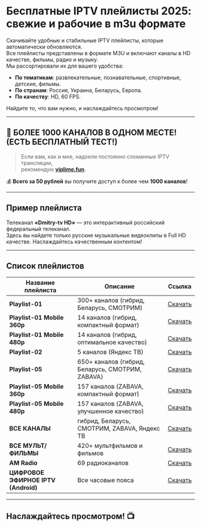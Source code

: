 # Бесплатные IPTV плейлисты 2025: свежие и рабочие в m3u формате

Скачивайте удобные и стабильные IPTV плейлисты, которые автоматически обновляются.  
Все плейлисты представлены в формате M3U и включают каналы в HD качестве, фильмы, радио и музыку.  
Мы рассортировали их для вашего удобства:  

- **По тематикам**: развлекательные, познавательные, спортивные, детские, фильмы.  
- **По странам**: Россия, Украина, Беларусь, Европа.  
- **По качеству**: HD, 60 FPS.  

Найдите то, что вам нужно, и наслаждайтесь просмотром!

---

## 🎉 БОЛЕЕ 1000 КАНАЛОВ В ОДНОМ МЕСТЕ! (ЕСТЬ БЕСПЛАТНЫЙ ТЕСТ!)

> Если вам, как и мне, надоели постоянно сломанные IPTV трансляции,  
> рекомендую [**viplime.fun**](http://viplime.fun/index.php?user=56241).  

💰 **Всего за 50 рублей** вы получите доступ к более чем **1000 каналов**!  

---

## Пример плейлиста

Телеканал **«Dmitry-tv HD»** — это интерактивный российский федеральный телеканал.  
Здесь вы найдете только русские музыкальные видеоклипы в Full HD качестве. Наслаждайтесь качественным контентом!

---

## Список плейлистов

| Название плейлиста               | Описание                                              | Ссылка                                                                                          |
|----------------------------------|------------------------------------------------------|-------------------------------------------------------------------------------------------------|
| **Playlist-01**                 | 300+ каналов (гибрид, Беларусь, СМОТРИМ)             | [Скачать](https://github.com/kristianakila/iptv/blob/main/d1)                                  |
| **Playlist-01 Mobile 360p**     | 14 каналов (гибрид, компактный формат)               | [Скачать](https://github.com/kristianakila/iptv/blob/main/d1m1)                                |
| **Playlist-01 Mobile 480p**     | 14 каналов (гибрид, оптимальное качество)            | [Скачать](https://github.com/kristianakila/iptv/blob/main/d1m2)                                |
| **Playlist-02**                 | 5 каналов (Яндекс ТВ)                                | [Скачать](https://github.com/kristianakila/iptv/blob/main/d2)                                  |
| **Playlist-05**                 | 650+ каналов (гибрид, Беларусь, СМОТРИМ, ZABAVA)     | [Скачать](https://github.com/kristianakila/iptv/blob/main/d5)                                  |
| **Playlist-05 Mobile 360p**     | 157 каналов (ZABAVA, компактный формат)              | [Скачать](https://github.com/kristianakila/iptv/blob/main/d5m1)                                |
| **Playlist-05 Mobile 480p**     | 157 каналов (ZABAVA, улучшенное качество)            | [Скачать](https://github.com/kristianakila/iptv/blob/main/d5m2)                                |
| **ВСЕ КАНАЛЫ**                  | гибрид, Беларусь, СМОТРИМ, ZABAVA, Яндекс ТВ         | [Скачать](https://github.com/kristianakila/iptv/blob/main/dd)                                  |
| **ВСЕ МУЛЬТ/ФИЛЬМЫ**            | 420+ мультфильмов и фильмов                          | [Скачать](https://github.com/kristianakila/iptv/blob/main/dm)                                  |
| **AM Radio**                    | 69 радиоканалов                                      | [Скачать](https://github.com/kristianakila/iptv/blob/main/dr)                                  |
| **ЦИФРОВОЕ ЭФИРНОЕ IPTV (Android)** | Все часовые пояса                                    | [Скачать](https://github.com/kristianakila/iptv/blob/main/de)                                  |

---

## Наслаждайтесь просмотром! 📺

